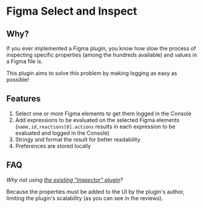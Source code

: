 # Figma Select and Inspect

<!-- ![Plugin's logo reporting "From Figma prototypes to XState’s machine config"](./assets/hero.jpg "Select and Inspect") -->

## Why?

If you ever implemented a Figma plugin, you know how slow the process of inspecting specific properties (among the hundreds available) and values in a Figma file is.

This plugin aims to solve this problem by making logging as easy as possible!

## Features

1. Select one or more Figma elements to get them logged in the Console
2. Add expressions to be evaluated on the selected Figma elements (`name,id,reactions[0].actions` results in each expression to be evaluated and logged in the Console)
3. Stringy and format the result for better readability
4. Preferences are stored locally

## FAQ

*Why not using [the existing "Inspector" plugin](https://www.figma.com/community/plugin/760351147138040099/inspector?searchSessionId=ltk4azg4-ud0njxlfa8)?*

Because the properties must be added to the UI by the plugin's author, limiting the plugin's scalability (as you can see in the reviews).

<!-- ### Install the plugin

TODO: update this guide, for figma to xstate too.

1. In the Figma desktop app, open a Figma document.
2. Search for and run `Import plugin from manifest…` via the Quick Actions search bar.
3. Select the `manifest.json` file that was generated by the `build` script. -->
